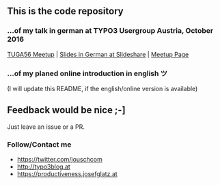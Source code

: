 ## This is the code repository 

### ...of my talk in german at TYPO3 Usergroup Austria, October 2016

[TUGA56 Meetup](http://tuga.at/typo3-usergroup-austria-treffen-56-sup7even-digital-edition/) | 
[Slides in German at Slideshare](http://de.slideshare.net/jouschcom/simple-custom-content-elements-in-typo3-cms-v7v8-auf-basis-von-fluid-styled-content) | 
[Meetup Page](https://www.meetup.com/de-DE/TUGA-TYPO3-User-Group-Austria/events/234285367/)

### ...of my planed online introduction in english ツ

(I will update this README, if the english/online version is available)

## Feedback would be nice ;-]

Just leave an issue or a PR.

### Follow/Contact me

- https://twitter.com/jouschcom
- http://typo3blog.at
- https://productiveness.josefglatz.at
